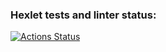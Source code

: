 ### Hexlet tests and linter status:
[![Actions Status](https://github.com/UotanKlein/frontend-project-12/actions/workflows/hexlet-check.yml/badge.svg)](https://github.com/UotanKlein/frontend-project-12/actions)